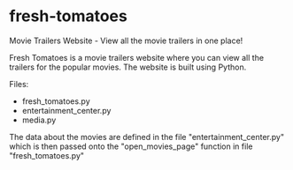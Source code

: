 # fresh-tomatoes
Movie Trailers Website - View all the movie trailers in one place!

Fresh Tomatoes is a movie trailers website where you can view all the trailers for the popular movies. The website is built using Python.

Files:
- fresh_tomatoes.py
- entertainment_center.py
- media.py

The data about the movies are defined in the file "entertainment_center.py" which is then passed onto the "open_movies_page" function in file "fresh_tomatoes.py"
